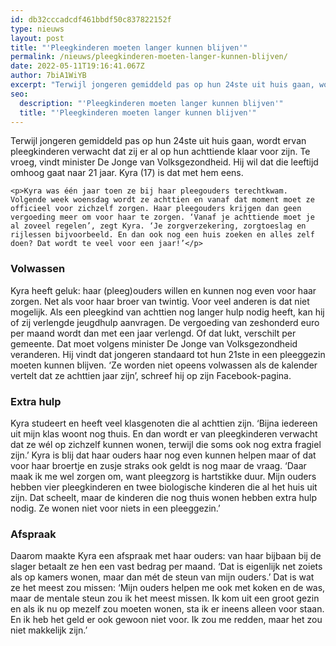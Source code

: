 ```yaml
---
id: db32cccadcdf461bbdf50c837822152f
type: nieuws
layout: post
title: "'Pleegkinderen moeten langer kunnen blijven'"
permalink: /nieuws/pleegkinderen-moeten-langer-kunnen-blijven/
date: 2022-05-11T19:16:41.067Z
author: 7biA1WiYB
excerpt: "Terwijl jongeren gemiddeld pas op hun 24ste uit huis gaan, wordt ervan pleegkinderen verwacht dat zij er al op hun achttiende klaar voor zijn. Te vroeg, vindt minister De Jonge van Volksgezondheid. Hij wil dat die leeftijd omhoog gaat naar 21 jaar. Kyra (17) is dat met hem eens.   "
seo:
  description: "'Pleegkinderen moeten langer kunnen blijven'"
  title: "'Pleegkinderen moeten langer kunnen blijven'"
---
```

Terwijl jongeren gemiddeld pas op hun 24ste uit huis gaan, wordt ervan pleegkinderen verwacht dat zij er al op hun achttiende klaar voor zijn. Te vroeg, vindt minister De Jonge van Volksgezondheid. Hij wil dat die leeftijd omhoog gaat naar 21 jaar. Kyra (17) is dat met hem eens.   

    <p>Kyra was één jaar toen ze bij haar pleegouders terechtkwam. Volgende week woensdag wordt ze achttien en vanaf dat moment moet ze officieel voor zichzelf zorgen. Haar pleegouders krijgen dan geen vergoeding meer om voor haar te zorgen. ‘Vanaf je achttiende moet je al zoveel regelen’, zegt Kyra. ‘Je zorgverzekering, zorgtoeslag en rijlessen bijvoorbeeld. En dan ook nog een huis zoeken en alles zelf doen? Dat wordt te veel voor een jaar!’</p>
<h3>Volwassen</h3>
<p>Kyra heeft geluk: haar (pleeg)ouders willen en kunnen nog even voor haar zorgen. Net als voor haar broer van twintig. Voor veel anderen is dat niet mogelijk. Als een pleegkind van achttien nog langer hulp nodig heeft, kan hij of zij verlengde jeugdhulp aanvragen. De vergoeding van zeshonderd euro per maand wordt dan met een jaar verlengd. Of dat lukt, verschilt per gemeente. Dat moet volgens minister De Jonge van Volksgezondheid veranderen. Hij vindt dat jongeren standaard tot hun 21ste in een pleeggezin moeten kunnen blijven. ‘Ze worden niet opeens volwassen als de kalender vertelt dat ze achttien jaar zijn’, schreef hij op zijn Facebook-pagina. </p>
<h3>Extra hulp</h3>
<p>Kyra studeert en heeft veel klasgenoten die al achttien zijn. ‘Bijna iedereen uit mijn klas woont nog thuis. En dan wordt er van pleegkinderen verwacht dat ze wél op zichzelf kunnen wonen, terwijl die soms ook nog extra fragiel zijn.’ Kyra is blij dat haar ouders haar nog even kunnen helpen maar of dat voor haar broertje en zusje straks ook geldt is nog maar de vraag. ‘Daar maak ik me wel zorgen om, want pleegzorg is hartstikke duur. Mijn ouders hebben vier pleegkinderen en twee biologische kinderen die al het huis uit zijn. Dat scheelt, maar de kinderen die nog thuis wonen hebben extra hulp nodig. Ze wonen niet voor niets in een pleeggezin.’</p>
<h3>Afspraak </h3>
<p>Daarom maakte Kyra een afspraak met haar ouders: van haar bijbaan bij de slager betaalt ze hen een vast bedrag per maand. ‘Dat is eigenlijk net zoiets als op kamers wonen, maar dan mét de steun van mijn ouders.’ Dat is wat ze het meest zou missen: ‘Mijn ouders helpen me ook met koken en de was, maar de mentale steun zou ik het meest missen. Ik kom uit een groot gezin en als ik nu op mezelf zou moeten wonen, sta ik er ineens alleen voor staan. En ik heb het geld er ook gewoon niet voor. Ik zou me redden, maar het zou niet makkelijk zijn.’</p>  
